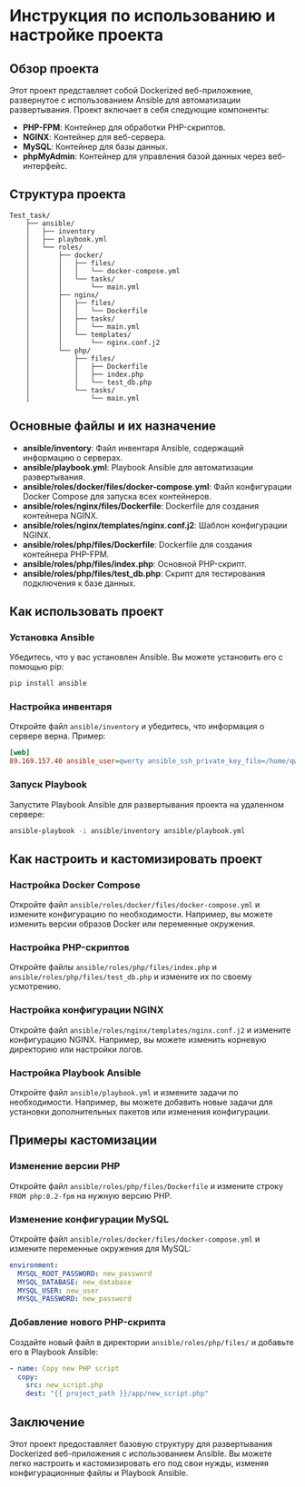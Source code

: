 # Инструкция по использованию и настройке проекта

## Обзор проекта

Этот проект представляет собой Dockerized веб-приложение, развернутое с использованием Ansible для автоматизации развертывания. Проект включает в себя следующие компоненты:

- **PHP-FPM**: Контейнер для обработки PHP-скриптов.
- **NGINX**: Контейнер для веб-сервера.
- **MySQL**: Контейнер для базы данных.
- **phpMyAdmin**: Контейнер для управления базой данных через веб-интерфейс.

## Структура проекта

```
Test_task/
    ├── ansible/
    │   ├── inventory
    │   ├── playbook.yml
    │   └── roles/
    │       ├── docker/
    │       │   ├── files/
    │       │   │   └── docker-compose.yml
    │       │   └── tasks/
    │       │       └── main.yml
    │       ├── nginx/
    │       │   ├── files/
    │       │   │   └── Dockerfile
    │       │   ├── tasks/
    │       │   │   └── main.yml
    │       │   └── templates/
    │       │       └── nginx.conf.j2
    │       └── php/
    │           ├── files/
    │           │   ├── Dockerfile
    │           │   ├── index.php
    │           │   └── test_db.php
    │           └── tasks/
    │               └── main.yml
```

## Основные файлы и их назначение

- **ansible/inventory**: Файл инвентаря Ansible, содержащий информацию о серверах.
- **ansible/playbook.yml**: Playbook Ansible для автоматизации развертывания.
- **ansible/roles/docker/files/docker-compose.yml**: Файл конфигурации Docker Compose для запуска всех контейнеров.
- **ansible/roles/nginx/files/Dockerfile**: Dockerfile для создания контейнера NGINX.
- **ansible/roles/nginx/templates/nginx.conf.j2**: Шаблон конфигурации NGINX.
- **ansible/roles/php/files/Dockerfile**: Dockerfile для создания контейнера PHP-FPM.
- **ansible/roles/php/files/index.php**: Основной PHP-скрипт.
- **ansible/roles/php/files/test_db.php**: Скрипт для тестирования подключения к базе данных.

## Как использовать проект

### Установка Ansible

Убедитесь, что у вас установлен Ansible. Вы можете установить его с помощью pip:

```bash
pip install ansible
```

### Настройка инвентаря

Откройте файл `ansible/inventory` и убедитесь, что информация о сервере верна. Пример:

```ini
[web]
89.169.157.40 ansible_user=qwerty ansible_ssh_private_key_file=/home/qwerty/.ssh/id_ed25519
```

### Запуск Playbook

Запустите Playbook Ansible для развертывания проекта на удаленном сервере:

```bash
ansible-playbook -i ansible/inventory ansible/playbook.yml
```

## Как настроить и кастомизировать проект

### Настройка Docker Compose

Откройте файл `ansible/roles/docker/files/docker-compose.yml` и измените конфигурацию по необходимости. Например, вы можете изменить версии образов Docker или переменные окружения.

### Настройка PHP-скриптов

Откройте файлы `ansible/roles/php/files/index.php` и `ansible/roles/php/files/test_db.php` и измените их по своему усмотрению.

### Настройка конфигурации NGINX

Откройте файл `ansible/roles/nginx/templates/nginx.conf.j2` и измените конфигурацию NGINX. Например, вы можете изменить корневую директорию или настройки логов.

### Настройка Playbook Ansible

Откройте файл `ansible/playbook.yml` и измените задачи по необходимости. Например, вы можете добавить новые задачи для установки дополнительных пакетов или изменения конфигурации.

## Примеры кастомизации

### Изменение версии PHP

Откройте файл `ansible/roles/php/files/Dockerfile` и измените строку `FROM php:8.2-fpm` на нужную версию PHP.

### Изменение конфигурации MySQL

Откройте файл `ansible/roles/docker/files/docker-compose.yml` и измените переменные окружения для MySQL:

```yaml
environment:
  MYSQL_ROOT_PASSWORD: new_password
  MYSQL_DATABASE: new_database
  MYSQL_USER: new_user
  MYSQL_PASSWORD: new_password
```

### Добавление нового PHP-скрипта

Создайте новый файл в директории `ansible/roles/php/files/` и добавьте его в Playbook Ansible:

```yaml
- name: Copy new PHP script
  copy:
    src: new_script.php
    dest: "{{ project_path }}/app/new_script.php"
```

## Заключение

Этот проект предоставляет базовую структуру для развертывания Dockerized веб-приложения с использованием Ansible. Вы можете легко настроить и кастомизировать его под свои нужды, изменяя конфигурационные файлы и Playbook Ansible.
